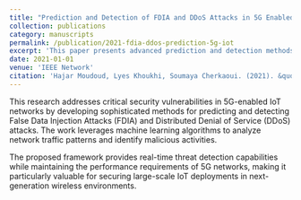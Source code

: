 ```yaml
---
title: "Prediction and Detection of FDIA and DDoS Attacks in 5G Enabled IoT"
collection: publications
category: manuscripts
permalink: /publication/2021-fdia-ddos-prediction-5g-iot
excerpt: 'This paper presents advanced prediction and detection methods for False Data Injection Attacks and DDoS attacks in 5G-enabled IoT networks using machine learning techniques.'
date: 2021-01-01
venue: 'IEEE Network'
citation: 'Hajar Moudoud, Lyes Khoukhi, Soumaya Cherkaoui. (2021). &quot;Prediction and Detection of FDIA and DDoS Attacks in 5G Enabled IoT.&quot; <i>IEEE Network</i>. Volume 35, Issue 2, Pages 194-201.'
---
```


This research addresses critical security vulnerabilities in 5G-enabled IoT networks by developing sophisticated methods for predicting and detecting False Data Injection Attacks (FDIA) and Distributed Denial of Service (DDoS) attacks. The work leverages machine learning algorithms to analyze network traffic patterns and identify malicious activities.

The proposed framework provides real-time threat detection capabilities while maintaining the performance requirements of 5G networks, making it particularly valuable for securing large-scale IoT deployments in next-generation wireless environments.